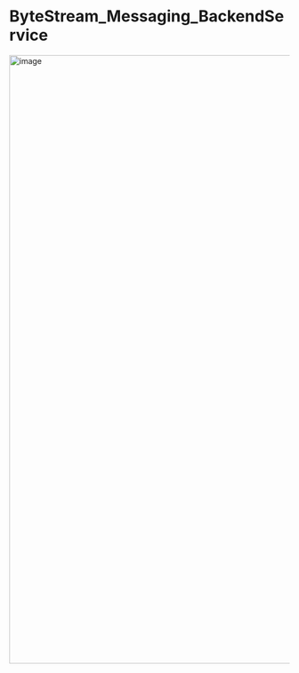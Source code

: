 # ByteStream_Messaging_BackendService
<img width="1095" alt="image" src="https://github.com/user-attachments/assets/0fdb8c7f-08a9-4544-9b4c-0ffa6c8d8489" />
